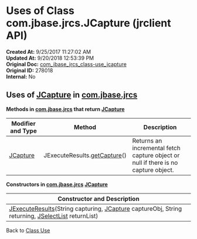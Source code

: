 # Uses of Class com.jbase.jrcs.JCapture (jrclient   API)

**Created At:** 9/25/2017 11:27:02 AM  
**Updated At:** 9/20/2018 12:53:39 PM  
**Original Doc:** [com_jbase_jrcs_class-use_jcapture](https://docs.jbase.com/39245-class-use/com_jbase_jrcs_class-use_jcapture)  
**Original ID:** 278018  
**Internal:** No  

## Uses of [JCapture](./../../jcapture-jrclient-api "class in com.jbase.jrcs") in [com.jbase.jrcs](./../../com.jbase.jrcs-jrclient-api)

**Methods in [com.jbase.jrcs](./../../com.jbase.jrcs-jrclient-api) that return [JCapture](./../../jcapture-jrclient-api " class in com.jbase.jrcs")**

| Modifier and Type| Method| Description |
| --- | --- | --- |
| [JCapture](./../../jcapture-jrclient-api "class in com.jbase.jrcs") | JExecuteResults.[getCapture](./../../jexecuteresults-jrclient-api#getCapture--)()| Returns an incremental fetch capture object or null if there is no capture object.|

**Constructors in [com.jbase.jrcs](./../../com.jbase.jrcs-jrclient-api " with parameters of type")  [JCapture](./../../jcapture-jrclient-api " class in com.jbase.jrcs")**

| Constructor and Description |
| --- |
| [JExecuteResults](./../../jexecuteresults-jrclient-api)(String capturing, [JCapture](./../../jcapture-jrclient-api " class in com.jbase.jrcs") captureObj, String returning, [JSelectList](./../../jselectlist-jrclient-api " class in com.jbase.jrcs") returnList)|

Back to [Class Use](./../README.md)
